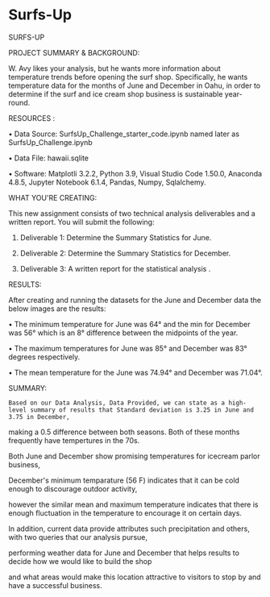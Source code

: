 # Surfs-Up

SURFS-UP

PROJECT SUMMARY & BACKGROUND:

W. Avy likes your analysis, but he wants more information about temperature trends before opening the surf shop. Specifically, 
he wants temperature data for the months of June and December in Oahu, 
in order to determine if the surf and ice cream shop business is sustainable year-round.

RESOURCES :

•	Data Source: SurfsUp_Challenge_starter_code.ipynb named later as SurfsUp_Challenge.ipynb

•	Data File: hawaii.sqlite

•	Software: Matplotli 3.2.2, Python 3.9, Visual Studio Code 1.50.0, Anaconda 4.8.5, Jupyter Notebook 6.1.4, Pandas, Numpy, Sqlalchemy.

WHAT YOU'RE CREATING:

This new assignment consists of two technical analysis deliverables and a written report. You will submit the following:

1.	Deliverable 1: Determine the Summary Statistics for June.

2.	Deliverable 2: Determine the Summary Statistics for December.

3.	Deliverable 3: A written report for the statistical analysis .


 
RESULTS:


After creating and running the datasets for the June and December data the below images are the results:
   
•	The minimum temperature for June was 64° and the min for December was 56° which is an 8° difference between the midpoints of the year.

•	The maximum temperatures for June was 85° and December was 83° degrees respectively.

•	The mean temperature for the June was 74.94° and December was 71.04°.



SUMMARY: 


	Based on our Data Analysis, Data Provided, we can state as a high-level summary of results that Standard deviation is 3.25 in June and 3.75 in December, 

making a 0.5 difference between both seasons. Both of these months frequently have tempertures in the 70s.
 
Both June and December show promising temperatures for  icecream parlor business,

 December's minimum temparature (56 F) indicates that it can be cold enough to discourage outdoor activity, 

however the similar mean and maximum temperature  indicates that there is enough fluctuation in the temperature to encourage it on certain days.

In addition, current data provide attributes such precipitation and others, with two queries that our analysis pursue, 

performing weather data for June and December that helps results to decide how we would like to build the shop 

and what areas would make this location attractive to visitors to stop by and have a successful business.

